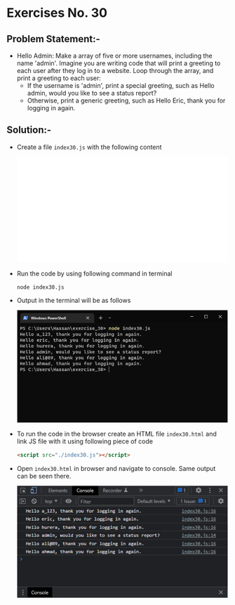 # Exercises No. 30

## Problem Statement:-

- Hello Admin:
  Make a array of five or more usernames, including the name 'admin'.
  Imagine you are writing code that will print a greeting to each user
  after they log in to a website.
  Loop through the array, and print a greeting to each user:
  - If the username is 'admin', print a special greeting, such as Hello admin, would you like to see a status report?
  - Otherwise, print a generic greeting, such as Hello Eric, thank you for logging in again.

## Solution:-

- Create a file `index30.js` with the following content

  ![Exercise 30 JS Code](../snaps/q30p1.svg)

- Run the code by using following command in terminal

  ```
  node index30.js
  ```

- Output in the terminal will be as follows

  ![Exercise 30 Terminal Output](../snaps/q30p2.PNG)

- To run the code in the browser create an HTML file `index30.html` and link JS file with it using following piece of code

  ```html
  <script src="./index30.js"></script>
  ```

- Open `index30.html` in browser and navigate to console. Same output can be seen there.

  ![Exercise 30 Console Output](../snaps/q30p3.PNG)
